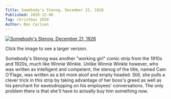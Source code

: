 ```yaml
---
Title: Somebody's Stenog, December 21, 1926
Published: 2020-12-06
Tag: christmas 2020
Author: Ben Carlsen
---
```


[![Somebody's Stenog, December 21, 1926](http://blog.arkholt.com/media/decstrips2020/06-somebodys-stenog_Tue__Dec_21__1926_.jpg)](http://blog.arkholt.com/media/decstrips2020/06-somebodys-stenog_Tue__Dec_21__1926_.jpg)

Click the image to see a larger version.

Somebody's Stenog was another "working girl" comic strip from the 1910s and 1920s, much like Winnie Winkle. Unlike Winnie Winkle however, who was written as intelligent and competent, the stenog of the title, named Cam O'Flage, was written as a bit more aloof and empty headed. Still, she pulls a clever trick in this strip by taking advantage of her boss's greed as well as his penchant for eavesdropping on his employees' conversations. The only problem there is that she'll have to actually buy him something now.

